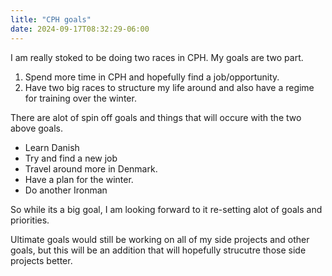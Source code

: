 ```yaml
---
litle: "CPH goals"
date: 2024-09-17T08:32:29-06:00
---
```

I am really stoked to be doing two races in CPH. My goals are two part.

1. Spend more time in CPH and hopefully find a job/opportunity.
2. Have two big races to structure my life around and also have a regime for training over the winter. 

There are alot of spin off goals and things that will occure with the two above goals.

- Learn Danish
- Try and find a new job
- Travel around more in Denmark.
- Have a plan for the winter.
- Do another Ironman

So while its a big goal, I am looking forward to it re-setting alot of goals and priorities.

Ultimate goals would still be working on all of my side projects and other goals, but this will be an addition that will hopefully strucutre those side projects better. 
